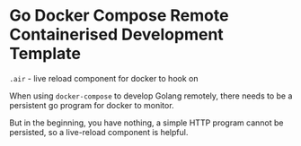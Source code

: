 # Go Docker Compose Remote Containerised Development Template

`.air` - live reload component for docker to hook on

When using `docker-compose` to develop Golang remotely, there needs to be a persistent go program for docker to monitor. 

But in the beginning, you have nothing, a simple HTTP program cannot be persisted, so a live-reload component is helpful.